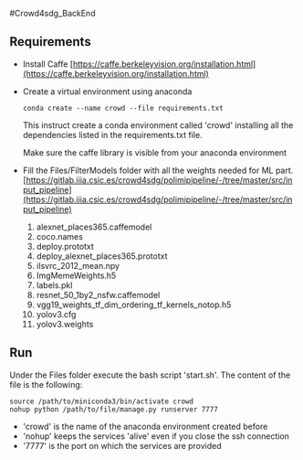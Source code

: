 #Crowd4sdg_BackEnd

## Requirements

- Install Caffe [https://caffe.berkeleyvision.org/installation.html](https://caffe.berkeleyvision.org/installation.html)

- Create a virtual environment using anaconda

    `conda create --name crowd --file requirements.txt`
    
    This instruct create a conda environment called 'crowd' installing all the dependencies listed in the requirements.txt file.
   
    Make sure the caffe library is visible from your anaconda environment

- Fill the Files/FilterModels folder with all the weights needed for ML part. [https://gitlab.iiia.csic.es/crowd4sdg/polimipipeline/-/tree/master/src/input_pipeline](https://gitlab.iiia.csic.es/crowd4sdg/polimipipeline/-/tree/master/src/input_pipeline)
    1. alexnet_places365.caffemodel
    2. coco.names
    3. deploy.prototxt
    4. deploy_alexnet_places365.prototxt
    5. ilsvrc_2012_mean.npy
    6. ImgMemeWeights.h5
    7. labels.pkl
    8. resnet_50_1by2_nsfw.caffemodel
    9. vgg19_weights_tf_dim_ordering_tf_kernels_notop.h5
    10. yolov3.cfg
    11. yolov3.weights

## Run

Under the Files folder execute the bash script 'start.sh'.
The content of the file is the following:

```
source /path/to/miniconda3/bin/activate crowd
nohup python /path/to/file/manage.py runserver 7777
```

- 'crowd' is the name of the anaconda environment created before
- 'nohup' keeps the services 'alive' even if you close the ssh connection
- '7777' is the port on which the services are provided
 